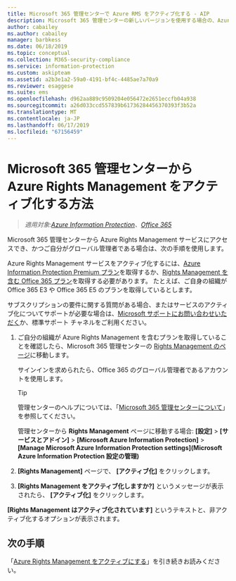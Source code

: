 ```yaml
---
title: Microsoft 365 管理センターで Azure RMS をアクティブ化する - AIP
description: Microsoft 365 管理センターの新しいバージョンを使用する場合の、Azure Rights Management サービスのアクティブ化手順です。
author: cabailey
ms.author: cabailey
manager: barbkess
ms.date: 06/18/2019
ms.topic: conceptual
ms.collection: M365-security-compliance
ms.service: information-protection
ms.custom: askipteam
ms.assetid: a2b3e1a2-59a0-4191-bf4c-4485ae7a70a9
ms.reviewer: esaggese
ms.suite: ems
ms.openlocfilehash: d962aa889c9509204e056472e2651eccfb04a938
ms.sourcegitcommit: a26d033ccd557839b61736284456370393f3b52a
ms.translationtype: MT
ms.contentlocale: ja-JP
ms.lasthandoff: 06/17/2019
ms.locfileid: "67156459"
---
```

# <a name="how-to-activate-azure-rights-management-from-the-microsoft-365-admin-center"></a>Microsoft 365 管理センターから Azure Rights Management をアクティブ化する方法

>*適用対象:[Azure Information Protection](https://azure.microsoft.com/pricing/details/information-protection)、[Office 365](https://download.microsoft.com/download/E/C/F/ECF42E71-4EC0-48FF-AA00-577AC14D5B5C/Azure_Information_Protection_licensing_datasheet_EN-US.pdf)*

Microsoft 365 管理センターから Azure Rights Management サービスにアクセスでき、かつご自分がグローバル管理者である場合は、次の手順を使用します。 

Azure Rights Management サービスをアクティブ化するには、[Azure Information Protection Premium プラン](https://www.microsoft.com/cloud-platform/azure-information-protection-pricing)を取得するか、[Rights Management を含む Office 365 プラン](https://download.microsoft.com/download/E/C/F/ECF42E71-4EC0-48FF-AA00-577AC14D5B5C/Azure_Information_Protection_licensing_datasheet_EN-US.pdf)を取得する必要があります。 たとえば、ご自身の組織が Office 365 E3 や Office 365 E5 のプランを取得しているとします。 

サブスクリプションの要件に関する質問がある場合、またはサービスのアクティブ化についてサポートが必要な場合は、[Microsoft サポートにお問い合わせいただく](information-support.md#to-contact-microsoft-support)か、標準サポート チャネルをご利用ください。

1. ご自分の組織が Azure Rights Management を含むプランを取得していることを確認したら、Microsoft 365 管理センターの [Rights Management のページ](https://account.activedirectory.windowsazure.com/RmsOnline/Manage.aspx)に移動します。
    
    サインインを求められたら、Office 365 のグローバル管理者であるアカウントを使用します。
    
    > [!TIP]
    > 管理センターのヘルプについては、「[Microsoft 365 管理センターについて](/office365/admin/admin-overview/about-the-admin-center)」を参照してください。
    
    管理センターから **Rights Management** ページに移動する場合: **[設定]**  >  **[サービスとアドイン]**  >  **[Microsoft Azure Information Protection]**  >  **[Manage Microsoft Azure Information Protection settings]\(Microsoft Azure Information Protection 設定の管理\)**

2. **[Rights Management]** ページで、 **[アクティブ化]** をクリックします。

3. **[Rights Management をアクティブ化しますか?]** というメッセージが表示されたら、 **[アクティブ化]** をクリックします。

**[Rights Management はアクティブ化されています]** というテキストと、非アクティブ化するオプションが表示されます。

## <a name="next-steps"></a>次の手順
「[Azure Rights Management をアクティブにする](activate-service.md#configuring-onboarding-controls-for-a-phased-deployment)」を引き続きお読みください。

